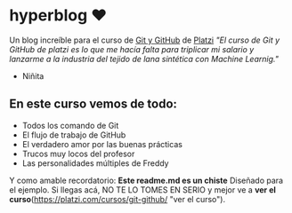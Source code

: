 # hyperblog ❤️
Un blog increíble para el curso de [Git y GitHub](https://platzi.com/cursos/git-github/ "Git y GitHub") de [Platzi](https://platzi.com "Platzi")
*"El curso de Git y GitHub de platzi es lo que me hacía falta para triplicar mi salario y lanzarme a la industria del tejido de lana sintética con Machine Learnig."*
- Niñita

## En este curso vemos de todo:
- Todos los comando de Git
- El flujo de trabajo de GitHub
- El verdadero amor por las buenas prácticas
- Trucos muy locos del profesor
- Las personalidades múltiples de Freddy

Y como amable recordatorio: **Este readme.md es un chiste** Diseñado para el ejemplo. Si llegas acá, NO TE LO TOMES EN SERIO y mejor ve a **ver el curso**(https://platzi.com/cursos/git-github/ "ver el curso").

